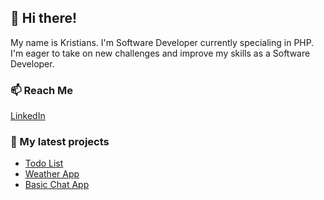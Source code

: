 ## 👋 Hi there!

My name is Kristians. I'm Software Developer currently specialing in PHP. I'm eager to take on new challenges and improve my skills as a Software Developer.

### 📫 Reach Me

[LinkedIn](https://www.linkedin.com/in/kristians-dimitrijevs/)

### :open_file_folder: My latest projects

- [Todo List](https://github.com/k-dimitrijevs/todo-task-v2)
- [Weather App](https://github.com/k-dimitrijevs/Weather)
- [Basic Chat App](https://github.com/k-dimitrijevs/basic-chat)
